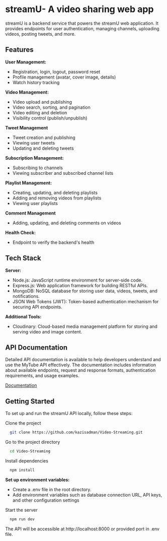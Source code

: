 
# streamU- A video sharing web app

streamU  is a backend service that powers the streamU web application. It provides endpoints for user authentication, managing channels, uploading videos, posting tweets, and more.


## Features

**User Management:**
- Registration, login, logout, password reset
- Profile management (avatar, cover image, details)
- Watch history tracking

**Video Management:**
- Video upload and publishing
- Video search, sorting, and pagination
- Video editing and deletion
- Visibility control (publish/unpublish)

**Tweet Management**
- Tweet creation and publishing
- Viewing user tweets
- Updating and deleting tweets

**Subscription Management:**
- Subscribing to channels
- Viewing subscriber and subscribed channel lists

**Playlist Management:**
- Creating, updating, and deleting playlists
- Adding and removing videos from playlists
- Viewing user playlists

**Comment Management**
- Adding, updating, and deleting comments on videos

**Health Check:**
- Endpoint to verify the backend's health





## Tech Stack


**Server:** 
- Node.js: JavaScript runtime environment for server-side code.
- Express.js: Web application framework for building RESTful APIs.
- MongoDB: NoSQL database for storing user data, videos, tweets, and notifications.
- JSON Web Tokens (JWT): Token-based authentication mechanism for securing API endpoints.

**Additional Tools:**
- Cloudinary: Cloud-based media management platform for storing and serving video and image content.


## API Documentation

Detailed API documentation is available to help developers understand and use the MyTube API effectively. The documentation includes information about available endpoints, request and response formats, authentication requirements, and usage examples.

[Documentation](https://documenter.getpostman.com/view/17553568/2sA3BkctMN)


## Getting Started
To set up and run the streamU API locally, follow these steps:

Clone the project

```bash
  git clone https://github.com/kazisadman/Video-Streaming.git
```

Go to the project directory

```bash
  cd Video-Streaming
```

Install dependencies

```bash
  npm install
```
**Set up environment variables:**
- Create a .env file in the root directory.
- Add environment variables such as database connection URL, API keys, and other configuration settings


Start the server

```bash
  npm run dev
```
The API will be accessible at http://localhost:8000 or provided port in .env file.

